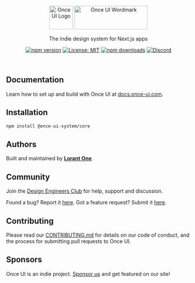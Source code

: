 <br/>

<div align="center">
  <picture>
    <source media="(prefers-color-scheme: dark)" srcset="https://docs.once-ui.com/trademarks/icon-dark.svg" width="64" height="64">
    <source media="(prefers-color-scheme: light)" srcset="https://docs.once-ui.com/trademarks/icon-light.svg" width="64" height="64">
    <img alt="Once UI Logo" src="https://docs.once-ui.com/trademarks/icon-dark.svg" width="64" height="64">
  </picture><picture>
    <source media="(prefers-color-scheme: dark)" srcset="https://docs.once-ui.com/trademarks/type-dark.svg" width="200" height="64">
    <source media="(prefers-color-scheme: light)" srcset="https://docs.once-ui.com/trademarks/type-light.svg" width="200" height="64">
    <img alt="Once UI Wordmark" src="https://docs.once-ui.com/trademarks/type-dark.svg" width="200" height="64">
  </picture>

  <br/>

  The indie design system for Next.js apps

  [![npm version](https://img.shields.io/npm/v/@once-ui-system/core.svg)](https://www.npmjs.com/package/@once-ui-system/core)
  [![License: MIT](https://img.shields.io/badge/License-MIT-blue.svg)](./LICENSE.md)
  [![npm downloads](https://img.shields.io/npm/dm/@once-ui-system/core.svg)](https://www.npmjs.com/package/@once-ui-system/core)
  [![Discord](https://img.shields.io/discord/1083398120035074148?color=7289da&logo=discord&logoColor=white)](https://discord.com/invite/5EyAQ4eNdS)
</div>



<br/>

## Documentation

Learn how to set up and build with Once UI at [docs.once-ui.com](https://docs.once-ui.com/once-ui/quick-start).

## Installation

```bash
npm install @once-ui-system/core
```

## Authors

Built and maintained by [**Lorant One**](https://lorant.one).

## Community

Join the [Design Engineers Club](https://discord.com/invite/5EyAQ4eNdS) for help, support and discussion.

Found a bug? Report it [here](https://github.com/once-ui-system/core/issues/new?labels=bug&template=bug_report.md). Got a feature request? Submit it [here](https://github.com/once-ui-system/core/issues/new?labels=feature%20request&template=feature_request.md).

## Contributing

Please read our [CONTRIBUTING.md](https://github.com/once-ui-system/core/blob/main/CONTRIBUTING.md) for details on our code of conduct, and the process for submitting pull requests to Once UI.

## Sponsors

Once UI is an indie project. [Sponsor us](https://github.com/sponsors/once-ui-system) and get featured on our site!